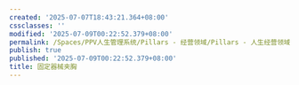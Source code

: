 ```yaml
---
created: '2025-07-07T18:43:21.364+08:00'
cssclasses: ''
modified: '2025-07-09T00:22:52.379+08:00'
permalink: /Spaces/PPV人生管理系统/Pillars - 经营领域/Pillars - 人生经营领域/运动/增肌减脂计划/力量训练动作库/固定器械夹胸.md
publish: true
published: '2025-07-09T00:22:52.379+08:00'
title: 固定器械夹胸
---
```

